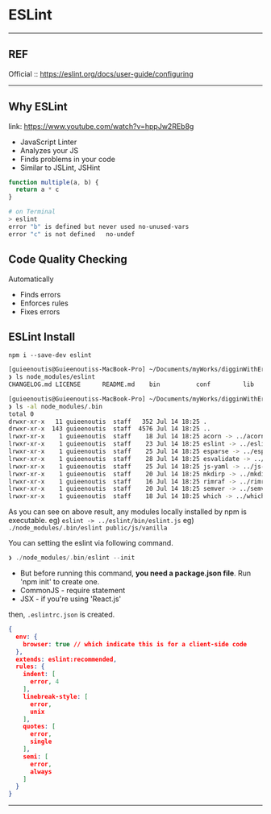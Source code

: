 # ESLint

---

## REF

Official ::
https://eslint.org/docs/user-guide/configuring

---

## Why ESLint

link: https://www.youtube.com/watch?v=hppJw2REb8g

- JavaScript Linter
- Analyzes your JS
- Finds problems in your code
- Similar to JSLint, JSHint

```js
function multiple(a, b) {
  return a * c
}
```

```bash
# on Terminal
> eslint
error "b" is defined but never used no-unused-vars
error "c" is not defined   no-undef
```

## Code Quality Checking

Automatically

- Finds errors
- Enforces rules
- Fixes errors

## ESLint Install

`npm i --save-dev eslint`

```bash
[guieenoutis@Guieenoutiss-MacBook-Pro] ~/Documents/myWorks/digginWithErr (master) ⚡
❯ ls node_modules/eslint
CHANGELOG.md LICENSE      README.md    bin          conf         lib          messages     package.json

[guieenoutis@Guieenoutiss-MacBook-Pro] ~/Documents/myWorks/digginWithErr (master) ⚡
❯ ls -al node_modules/.bin
total 0
drwxr-xr-x   11 guieenoutis  staff   352 Jul 14 18:25 .
drwxr-xr-x  143 guieenoutis  staff  4576 Jul 14 18:25 ..
lrwxr-xr-x    1 guieenoutis  staff    18 Jul 14 18:25 acorn -> ../acorn/bin/acorn
lrwxr-xr-x    1 guieenoutis  staff    23 Jul 14 18:25 eslint -> ../eslint/bin/eslint.js
lrwxr-xr-x    1 guieenoutis  staff    25 Jul 14 18:25 esparse -> ../esprima/bin/esparse.js
lrwxr-xr-x    1 guieenoutis  staff    28 Jul 14 18:25 esvalidate -> ../esprima/bin/esvalidate.js
lrwxr-xr-x    1 guieenoutis  staff    25 Jul 14 18:25 js-yaml -> ../js-yaml/bin/js-yaml.js
lrwxr-xr-x    1 guieenoutis  staff    20 Jul 14 18:25 mkdirp -> ../mkdirp/bin/cmd.js
lrwxr-xr-x    1 guieenoutis  staff    16 Jul 14 18:25 rimraf -> ../rimraf/bin.js
lrwxr-xr-x    1 guieenoutis  staff    20 Jul 14 18:25 semver -> ../semver/bin/semver
lrwxr-xr-x    1 guieenoutis  staff    18 Jul 14 18:25 which -> ../which/bin/which
```

As you can see on above result, any modules locally installed by npm is executable.
eg) `eslint -> ../eslint/bin/eslint.js`
eg) `./node_modules/.bin/eslint public/js/vanilla`

You can setting the eslint via following command.

```c
❯ ./node_modules/.bin/eslint --init
```

- But before running this command, **you need a package.json file**. Run 'npm init' to create one.
- CommonJS - require statement
- JSX - if you're using 'React.js'

then, `.eslintrc.json` is created.

```json
{
  env: {
    browser: true // which indicate this is for a client-side code
  },
  extends: eslint:recommended,
  rules: {
    indent: [
      error, 4
    ],
    linebreak-style: [
      error,
      unix
    ],
    quotes: [
      error,
      single
    ],
    semi: [
      error,
      always
    ]
  }
}
```

---
